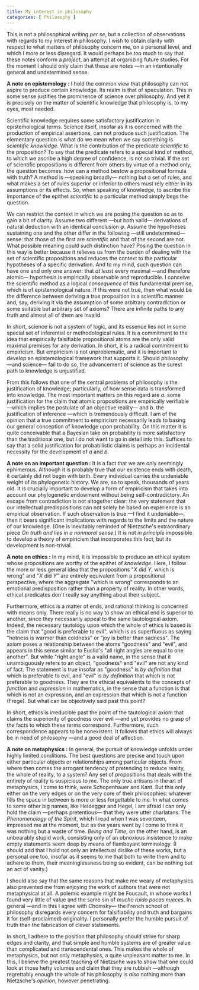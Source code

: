 ```yaml
---
title: My interest in philosophy
categories: [ Philosophy ]
---
```


This is not a philosophical writing *per se*, but a collection of
observations with regards to my interest in philosophy. I wish to obtain
clarity with respect to what matters of philosophy concern me, on a personal
level, and which I more or less disregard. It would perhaps be too much to
say that these notes conform a *project*, an attempt at organizing
future studies. For the moment I should only claim that these are
*notes* —in an intentionally general and undetermined sense.

**A note on epistemology :** I hold the common view that philosophy can not
aspire to produce certain knowledge. Its realm is that of speculation. This in
some sense justifies the prominence of science over philosophy. And yet it is
precisely on the matter of scientific knowledge that philosophy is, to my eyes,
most needed.

Scientific knowledge requires some satisfactory justification in epistemological
terms. Science itself, insofar as it is concerned with the production of
empirical assertions, can not produce such justification. The elementary
question is what do we mean when we say something is *scientific
knowledge*. What is the contribution of the predicate *scientific* to the
proposition? To say that the predicate refers to a special kind of method, to
which we ascribe a high degree of confidence, is not so trivial. If the set of
scientific propositions is different from others by virtue of a method only, the
question becomes: how can a method bestow a propositional formula with truth? A
method is —speaking broadly— nothing but a set of rules, and what makes a
set of rules superior or inferior to others must rely either in its assumptions
or its effects. So, when speaking of knowledge, to ascribe the importance of the
epithet *scientific* to a particular method simply begs the question.

We can restrict the context in which we are posing the question so as to gain a
bit of clarity. Assume two different —but both valid— derivations of natural
deduction with an identical conclusion $\varphi$. Assume the hypotheses
sustaining one and the other differ in the following —still undetermined— sense:
that those of the first are *scientific* and that of the second are not. What
possible meaning could such distinction have? Posing the question in this way is
better because it relieves us from the burden of dealing with the set of
scientific propositions and reduces the context to the particular hypotheses of
a specific derivation. And to my mind, such question can have one and only one
answer: that *at least* every maximal —and therefore atomic—
hypothesis is empirically observable and reproducible. I conceive the
scientific method as a logical *consequence* of this fundamental
premise, which is of epistemological nature. If this were not true, then what
would be the difference between deriving a true proposition in a scientific
manner and, say, deriving it via the assumption of some arbitrary contradiction
or some suitable but arbitrary set of axioms? There are infinite paths to any
truth and almost all of them are invalid.

In short, science is not a system of logic, and its essence lies not in some
special set of inferential or methodological rules. It is a commitment to the
idea that empirically falsifiable propositional atoms are the only valid maximal
premises for any derivation. In short, it is a radical commitment to empiricism.
But empiricism is not unproblematic, and it is important to develop an
epistemological framework that supports it. Should philosophy —and science— fail
to do so, the advancement of science as the surest path to
knowledge is unjustified.

From this follows that one of the central problems of philosophy is the
justification of knowledge; particularly, of how sense data is transformed into
knowledge. The most important matters on this regard are $a.$ some justification
for the claim that atomic propositions are empirically verifiable —which implies
the postulate of an objective reality— and $b.$ the justification of inference
—which is tremendously difficult. I am of the opinion that a true commitment to
empiricism necessarily leads to basing our general conception of knowledge upon
probability. On this matter it is quite conceivable that a Bayesian take on
probability is more satisfactory than the traditional one, but I do not want to
go in detail into this. Suffices to say that a solid justification for
probabilistic claims is perhaps an incidental necessity for the development of
$a$ and $b$.

**A note on an important question :** It is a fact that we are only seemingly
ephimerous. Although it is probably true that our existence ends with death, it
certainly did not begin with birth. Every individual carries the undeniable
weight of its phylogenetic history. We are, so to speak, thousands of years old.
It is crucially important to develop a form of empiricism that takes into
account our phylogenetic endowment without being self-contradictory. An escape
from contradiction is not altogether clear: the very statement that our
intellectual predispositions can not solely be based on experience is an
empirical observation. If such observation is true —I find it undeniable—, then
it bears significant implications with regards to the limits and the nature of
our knowledge. (One is inevitably reminded of Nietzsche's extraordinary piece
*On truth and lies in a nonmoral sense*.) It is not *in principle* impossible to
develop a theory of empiricism that incorporates this fact, but its 
development is non-trivial.

**A note on ethics :** In my mind, it is impossible to produce an ethical system
whose propositions are worthy of the epithet of *knowledge*. Here, I follow the
more or less general idea that the propositions "$X$ did $Y$, which is wrong"
and "$X$ did $Y$" are entirely equivalent from a propositional perspective,
where the aggregate "which is wrong" corresponds to an emotional predisposition
rather than a property of reality. In other words, ethical predicates don't
really say anything about their subject.

Furthermore, ethics is a matter of ends, and rational thinking is concerned with
means only. There really is no way to show an ethical end is superior to
another, since they necessarily appeal to the same tautological axiom. Indeed,
the necessary tautology upon which the whole of ethics is based is the claim
that "good is preferable to evil", which is as superfluous as saying "hotness is
warmer than coldness" or "joy is better than sadness". The axiom poses a
relationship between the atoms "goodness" and "evil", and appears in this sense
similar to Euclid's "all right angles are equal to one another". But while
"right angle" is a valid name, in the sense that it unambiguously refers to an
object, "goodness" and "evil" are not any kind of fact. The statement is true
insofar as "goodness" is *by definition* that which is preferable to evil, and
"evil" is *by definition* that which is not preferable to goodness. They are the
ethical equivalents to the concepts of *function* and *expression* in
mathematics, in the sense that a function is that which is not an expression,
and an expression that which is not a function (Frege). But what can be objectively
said past this point?

In short, ethics is irreducible past the point of the tautological axiom that
claims the superiority of goodness over evil —and yet provides no grasp of the
facts to which these terms correspond. Furthermore, such correspondence appears
to be nonexistent. It follows that ethics will always be in need of philosophy
—and a good deal of affection. 

**A note on metaphysics :** In general, the pursuit of knowledge unfolds under
highly limited conditions. The best questions are precise and touch upon either
particular objects or relationships among particular objects. From where then
comes the arrogant tendency of pretending to reduce reality, the whole of
reality, to a system? Any set of propositions that deals with the entirety of
reality is suspicious to me. The only true artisans in the art of metaphysics, I
come to think, were Schopenhauer and Kant. But this only either on the very
edges or on the very core of their philosophies: whatever fills the space
in between is more or less forgettable to me. In what comes to some other big names,
like Heidegger and Hegel, I am afraid I can only hold the claim —perhaps
pretentious— that they were utter charlatans. The *Phenomenology of the Spirit*,
which I read when I was seventeen, impressed me at the moment, but as the years
went by I come to think it was nothing but a waste of time. *Being and Time*, on
the other hand, is an unbearably stupid work, consisting only of an obnoxious
insistence to make empty statements seem deep by means of
flamboyant terminology. (I should add that I hold not only an intellectual
dislike of these works, but a personal one too, insofar as it seems to me that
both to write them and to adhere to them, their meaninglessness being so
evident, can be nothing but an act of vanity.)

I should also say that the same reasons that make me weary of metaphysics also
prevented me from enjoying the work of authors that were not metaphysical at
all. A polemic example might be Foucault, in whose works I found very little of
value and the same sin of *mucho ruido pocas nueces*. In general —and in this I
agree with Chomsky— the French school of philosophy disregards every concern for
falsifiability and truth and bargains it for (self-proclaimed) originality. I
personally prefer the humble pursuit of truth than the fabrication of clever
statements.

In short, I adhere to the position that philosophy should strive for sharp
edges and clarity, and that simple and humble systems are of greater value than
complicated and transcendental ones. This makes the whole of metaphysics, but not
only metaphysics, a quite unpleasant matter to me. In this, I believe the
greatest teaching of Nietzsche was to show that one could look at those hefty
volumes and claim that they are rubbish —although regrettably enough the whole
of his philosophy is *also* nothing more than Nietzsche's *opinion*, however
penetrating.


